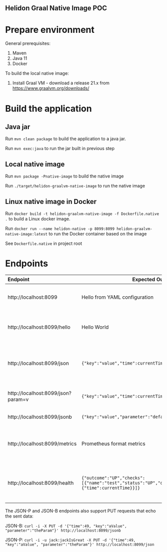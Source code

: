 Helidon Graal Native Image POC
---

# Prepare environment

General prerequisites:

1. Maven
2. Java 11
3. Docker

To build the local native image:

1. Install Graal VM - download a release 21.x from https://www.graalvm.org/downloads/

# Build the application

## Java jar

Run `mvn clean package` to build the application to a java jar.

Run `mvn exec:java` to run the jar built in previous step

## Local native image

Run `mvn package -Pnative-image` to build the native image

Run `./target/helidon-graalvm-native-image` to run the native image

## Linux native image in Docker

Run `docker build -t helidon-graalvm-native-image -f Dockerfile.native .` to build a Linux docker image.

Run `docker run --name helidon-native -p 8099:8099 helidon-graalvm-native-image:latest` to run the Docker container based on the
image

See `Dockerfile.native` in project root

# Endpoints

| Endpoint | Expected Output                                                                         | Description
| :-------- |-----------------------------------------------------------------------------------------| --- |
| http://localhost:8099       | Hello from YAML configuration                                                           | Default endpoint that reads message from yaml file |
| http://localhost:8099/hello | Hello World                                                                             | Protected endpoint, requires `admin` role (user `jack`/`jackIsGreat`) |
| http://localhost:8099/json  | `{"key":"value","time":currentTime,"parameter":"default"}`                              | JSON-P endpoint, requires `user` role (user `jill`/`jillToo`, or `jack`) |
| http://localhost:8099/json?param=v | `{"key":"value","time":currentTime,"parameter":"v"}`                                    | JSON-P endpoint using parameter from requeset
| http://localhost:8099/jsonb | `{"key":"value","parameter":"default","time":currentTime}`                              | JSON-B endpoint |
| http://localhost:8099/metrics | Prometheus format metrics                                                               | Metrics endpoint providing prometheus data, has `/application`, `/base` and `/vendor` subpaths |
| http://localhost:8099/health | `{"outcome":"UP","checks":[{"name":"test","status":"UP","data":{"time":currentTime}}]}` | Health check endpoint providing JSON data in Microprofile format

The JSON-P and JSON-B endpoints also support PUT requests that echo the sent data:

JSON-B:
`curl -i -X PUT -d '{"time":49, "key":"aValue", "parameter":"theParam"}' http://localhost:8099/jsonb`

JSON-P:
`curl -i -u jack:jackIsGreat -X PUT -d '{"time":49, "key":"aValue", "parameter":"theParam"}' http://localhost:8099/json`
